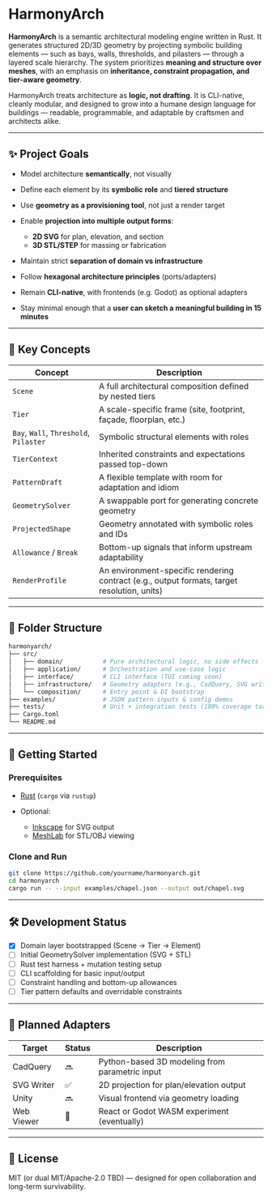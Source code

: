 # HarmonyArch

**HarmonyArch** is a semantic architectural modeling engine written in Rust.
It generates structured 2D/3D geometry by projecting symbolic building elements — such as bays, walls, thresholds, and pilasters — through a layered scale hierarchy. The system prioritizes **meaning and structure over meshes**, with an emphasis on **inheritance, constraint propagation, and tier-aware geometry**.

HarmonyArch treats architecture as **logic, not drafting**. It is CLI-native, cleanly modular, and designed to grow into a humane design language for buildings — readable, programmable, and adaptable by craftsmen and architects alike.

---

## ✨ Project Goals

* Model architecture **semantically**, not visually
* Define each element by its **symbolic role** and **tiered structure**
* Use **geometry as a provisioning tool**, not just a render target
* Enable **projection into multiple output forms**:

  * **2D SVG** for plan, elevation, and section
  * **3D STL/STEP** for massing or fabrication
* Maintain strict **separation of domain vs infrastructure**
* Follow **hexagonal architecture principles** (ports/adapters)
* Remain **CLI-native**, with frontends (e.g. Godot) as optional adapters
* Stay minimal enough that a **user can sketch a meaningful building in 15 minutes**

---

## 📐 Key Concepts

| Concept                                | Description                                                                                 |
| -------------------------------------- | ------------------------------------------------------------------------------------------- |
| `Scene`                                | A full architectural composition defined by nested tiers                                    |
| `Tier`                                 | A scale-specific frame (site, footprint, façade, floorplan, etc.)                           |
| `Bay`, `Wall`, `Threshold`, `Pilaster` | Symbolic structural elements with roles                                                     |
| `TierContext`                          | Inherited constraints and expectations passed top-down                                      |
| `PatternDraft`                         | A flexible template with room for adaptation and idiom                                      |
| `GeometrySolver`                       | A swappable port for generating concrete geometry                                           |
| `ProjectedShape`                       | Geometry annotated with symbolic roles and IDs                                              |
| `Allowance` / `Break`                  | Bottom-up signals that inform upstream adaptability                                         |
| `RenderProfile`                        | An environment-specific rendering contract (e.g., output formats, target resolution, units) |

---

## 🧱 Folder Structure

```bash
harmonyarch/
├── src/
│   ├── domain/           # Pure architectural logic, no side effects
│   ├── application/      # Orchestration and use-case logic
│   ├── interface/        # CLI interface (TUI coming soon)
│   ├── infrastructure/   # Geometry adapters (e.g., CadQuery, SVG writer)
│   └── composition/      # Entry point & DI bootstrap
├── examples/             # JSON pattern inputs & config demos
├── tests/                # Unit + integration tests (100% coverage target)
├── Cargo.toml
└── README.md
```

---

## 🚀 Getting Started

### Prerequisites

* [Rust](https://rustup.rs/) (`cargo` via `rustup`)
* Optional:

  * [Inkscape](https://inkscape.org/) for SVG output
  * [MeshLab](https://www.meshlab.net/) for STL/OBJ viewing

### Clone and Run

```bash
git clone https://github.com/yourname/harmonyarch.git
cd harmonyarch
cargo run -- --input examples/chapel.json --output out/chapel.svg
```

---

## 🛠 Development Status

* [x] Domain layer bootstrapped (Scene → Tier → Element)
* [ ] Initial GeometrySolver implementation (SVG + STL)
* [ ] Rust test harness + mutation testing setup
* [ ] CLI scaffolding for basic input/output
* [ ] Constraint handling and bottom-up allowances
* [ ] Tier pattern defaults and overridable constraints

---

## 🧩 Planned Adapters

| Target     | Status | Description                                    |
| ---------- | ------ | ---------------------------------------------- |
| CadQuery   | 🔜     | Python-based 3D modeling from parametric input |
| SVG Writer | ✅      | 2D projection for plan/elevation output        |
| Unity      | 🔜     | Visual frontend via geometry loading           |
| Web Viewer | 🧪     | React or Godot WASM experiment (eventually)    |

---

## 📄 License

MIT (or dual MIT/Apache-2.0 TBD) — designed for open collaboration and long-term survivability.
